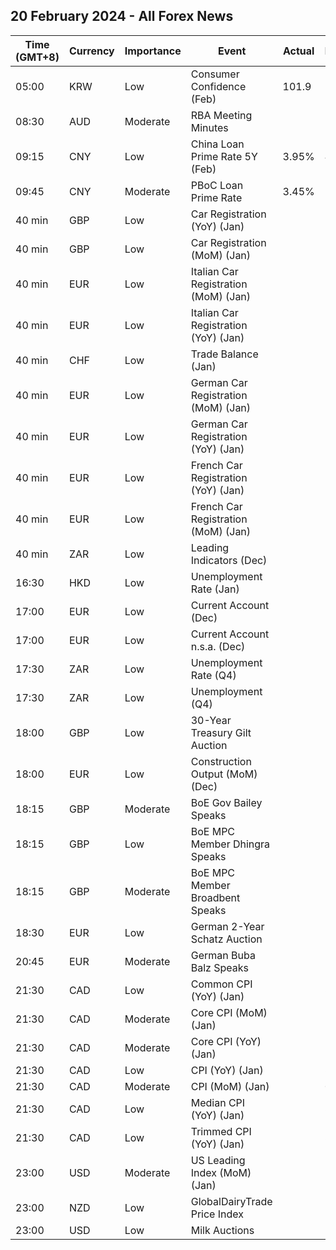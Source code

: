 ## 20 February 2024 - All Forex News

| Time (GMT+8) | Currency | Importance | Event | Actual | Forecast | Previous |
|------|----------|------------|-------|--------|----------|----------|
| 05:00 | KRW | Low | Consumer Confidence (Feb) | 101.9 |  | 101.6 |
| 08:30 | AUD | Moderate | RBA Meeting Minutes |  |  |  |
| 09:15 | CNY | Low | China Loan Prime Rate 5Y (Feb) | 3.95% | 4.10% | 4.20% |
| 09:45 | CNY | Moderate | PBoC Loan Prime Rate | 3.45% | 3.45% | 3.45% |
| 40 min | GBP | Low | Car Registration (YoY) (Jan) |  |  | 9.8% |
| 40 min | GBP | Low | Car Registration (MoM) (Jan) |  |  | -9.9% |
| 40 min | EUR | Low | Italian Car Registration (MoM) (Jan) |  |  | -20.2% |
| 40 min | EUR | Low | Italian Car Registration (YoY) (Jan) |  |  | 5.9% |
| 40 min | CHF | Low | Trade Balance (Jan) |  | 2.350B | 1.248B |
| 40 min | EUR | Low | German Car Registration (MoM) (Jan) |  |  | -1.6% |
| 40 min | EUR | Low | German Car Registration (YoY) (Jan) |  |  | -23.0% |
| 40 min | EUR | Low | French Car Registration (YoY) (Jan) |  |  | 14.5% |
| 40 min | EUR | Low | French Car Registration (MoM) (Jan) |  |  | 18.5% |
| 40 min | ZAR | Low | Leading Indicators (Dec) |  |  | 111.80% |
| 16:30 | HKD | Low | Unemployment Rate (Jan) |  |  | 2.9% |
| 17:00 | EUR | Low | Current Account (Dec) |  | 20.3B | 24.6B |
| 17:00 | EUR | Low | Current Account n.s.a. (Dec) |  |  | 31.7B |
| 17:30 | ZAR | Low | Unemployment Rate (Q4) |  |  | 31.90% |
| 17:30 | ZAR | Low | Unemployment (Q4) |  |  | 7.849M |
| 18:00 | GBP | Low | 30-Year Treasury Gilt Auction |  |  | 4.430% |
| 18:00 | EUR | Low | Construction Output (MoM) (Dec) |  |  | -0.98% |
| 18:15 | GBP | Moderate | BoE Gov Bailey Speaks |  |  |  |
| 18:15 | GBP | Low | BoE MPC Member Dhingra Speaks |  |  |  |
| 18:15 | GBP | Moderate | BoE MPC Member Broadbent Speaks |  |  |  |
| 18:30 | EUR | Low | German 2-Year Schatz Auction |  |  | 2.490% |
| 20:45 | EUR | Moderate | German Buba Balz Speaks |  |  |  |
| 21:30 | CAD | Low | Common CPI (YoY) (Jan) |  | 3.8% | 3.9% |
| 21:30 | CAD | Moderate | Core CPI (MoM) (Jan) |  |  | -0.5% |
| 21:30 | CAD | Moderate | Core CPI (YoY) (Jan) |  |  | 2.6% |
| 21:30 | CAD | Low | CPI (YoY) (Jan) |  | 3.3% | 3.4% |
| 21:30 | CAD | Moderate | CPI (MoM) (Jan) |  | 0.4% | -0.3% |
| 21:30 | CAD | Low | Median CPI (YoY) (Jan) |  | 3.6% | 3.6% |
| 21:30 | CAD | Low | Trimmed CPI (YoY) (Jan) |  | 3.6% | 3.7% |
| 23:00 | USD | Moderate | US Leading Index (MoM) (Jan) |  | -0.3% | -0.1% |
| 23:00 | NZD | Low | GlobalDairyTrade Price Index |  |  | 4.2% |
| 23:00 | USD | Low | Milk Auctions |  |  | 3,571.0 |
